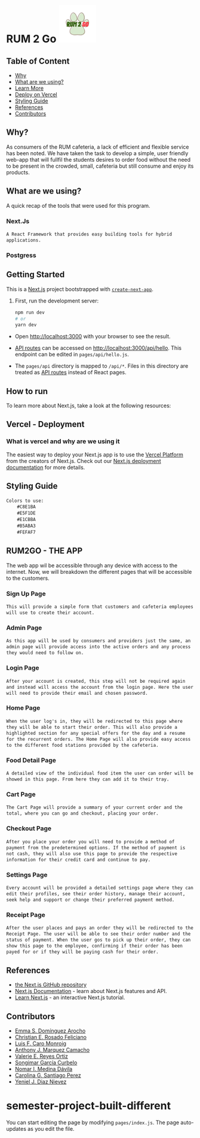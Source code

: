 # RUM 2 Go <img src="server/images/RUM2GO-logo(RMV).png" alt="Rum2go logo" width="100" height="100">
  
## Table of Content
- [Why](#why?)
- [What are we using?](#what-are-we-using)
- [Learn More](#learn-more)
- [Deploy on Vercel](#deploy-on-vercel)
- [Styling Guide](#styling-guide)
- [References](#references)
- [Contributors](#contributors)
## Why?
As consumers of the RUM cafeteria, a lack of efficient and flexible service has been noted. 
We have taken the task to develop a simple, user friendly web-app that will fullfil the students desires to order food without the need to be present in the crowded, small, cafeteria but still consume and enjoy its products.

## What are we using?
A quick recap of the tools that were used for this program. 
### Next.Js
    A React Framework that provides easy building tools for hybrid applications. 
### Postgress
## Getting Started
This is a [Next.js](https://nextjs.org/) project bootstrapped with [`create-next-app`](https://github.com/vercel/next.js/tree/canary/packages/create-next-app).

1. First, run the development server:

    ```bash
    npm run dev
    # or
    yarn dev
    ```

* Open [http://localhost:3000](http://localhost:3000) with your browser to see the result.

* [API routes](https://nextjs.org/docs/api-routes/introduction) can be accessed on [http://localhost:3000/api/hello](http://localhost:3000/api/hello). This endpoint can be edited in `pages/api/hello.js`.

* The `pages/api` directory is mapped to `/api/*`. Files in this directory are treated as [API routes](https://nextjs.org/docs/api-routes/introduction) instead of React pages.
## How to run
To learn more about Next.js, take a look at the following resources:
## Vercel - Deployment
### What is vercel and why are we using it
The easiest way to deploy your Next.js app is to use the [Vercel Platform](https://vercel.com/new?utm_medium=default-template&filter=next.js&utm_source=create-next-app&utm_campaign=create-next-app-readme) from the creators of Next.js.
Check out our [Next.js deployment documentation](https://nextjs.org/docs/deployment) for more details.
## Styling Guide
```diff
Colors to use: 
    #C8E1BA 
    #E5F1DE 
    #E1CBBA 
    #B5ABA3 
    #FEFAF7
```
## RUM2GO - THE APP
The web app wil be accessible through any device with access to the internet. Now, we will breakdown the different pages that will be accessible to the customers. 
### Sign Up Page
    This will provide a simple form that customers and cafeteria employees will use to create their account.
### Admin Page
    As this app will be used by consumers and providers just the same, an admin page will provide access into the active orders and any process they would need to follow on. 
### Login Page
    After your account is created, this step will not be required again and instead will access the account from the login page. Here the user will need to provide their email and chosen password. 
### Home Page
    When the user log's in, they will be redirected to this page where they will be able to start their order. This will also provide a highlighted section for any special offers for the day and a resume for the recurrent orders. The Home Page will also provide easy access to the different food stations provided by the cafeteria. 
### Food Detail Page
    A detailed view of the individual food item the user can order will be showed in this page. From here they can add it to their tray.
### Cart Page
    The Cart Page will provide a summary of your current order and the total, where you can go and checkout, placing your order.
### Checkout Page
    After you place your order you will need to provide a method of payment from the predetermined options. If the method of payment is not cash, they will also use this page to provide the respective information for their credit card and continue to pay.
### Settings Page
    Every account will be provided a detailed settings page where they can edit their profiles, see their order history, manage their account, seek help and support or change their preferred payment method. 
### Receipt Page
    After the user places and pays an order they will be redirected to the Receipt Page. The user will be able to see their order number and the status of payment. When the user gos to pick up their order, they can show this page to the employee, confirming if their order has been payed for or if they will be paying cash for their order.
## References
* [the Next.js GitHub repository](https://github.com/vercel/next.js/)
* [Next.js Documentation](https://nextjs.org/docs) - learn about Next.js features and API.
* [Learn Next.js](https://nextjs.org/learn) - an interactive Next.js tutorial.
## Contributors
- [Emma S. Domínguez Arocho](https://github.com/Emma098)
- [Christian E. Rosado Feliciano](https://github.com/christianrosado20)
- [Luis F. Caro Monroig](https://github.com/luiscaro1)
- [Anthony J. Marquez Camacho](https://github.com/anthonyjmc)
- [Valerie E. Reyes Ortiz](https://github.com/valeriereyes5)
- [Songimar García Curbelo](https://github.com/sxngie)
- [Nomar I. Medina Dávila](https://github.com/medinanomar)
- [Carolina G. Santiago Perez](https://github.com/)
- [Yeniel J. Diaz Nievez](https://github.com/YenielDiaz)
# semester-project-built-different
You can start editing the page by modifying `pages/index.js`. The page auto-updates as you edit the file.